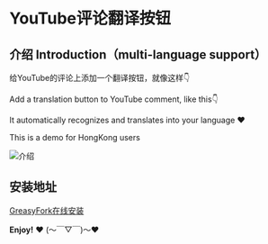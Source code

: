 # YouTube评论翻译按钮
## 介绍 Introduction（multi-language support）
给YouTube的评论上添加一个翻译按钮，就像这样👇

Add a translation button to YouTube comment, like this👇

It automatically recognizes and translates into your language ❤

This is a demo for HongKong users

![介绍](https://user-images.githubusercontent.com/40789514/205851221-315e5e94-149f-4ae0-bd96-4a4562fb7a1f.gif)
## 安装地址
[GreasyFork在线安装](https://greasyfork.org/zh-CN/scripts/456108-youtube%E8%AF%84%E8%AE%BA%E7%BF%BB%E8%AF%91%E6%8C%89%E9%92%AE)

**Enjoy!** ❤ (～￣▽￣)～❤
